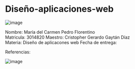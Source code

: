 # Diseño-aplicaciones-web
![image](https://github.com/Maricarmen25/Dise-o-aplicaciones-web/assets/157861060/d7574421-3e16-40cd-bf50-bedac0aa9295)

Nombre:
María del Carmen Pedro Florentino	
Matricula:
3014820
Maestro:
Cristopher Gerardo Gaytán Díaz	
Materia:
Diseño de aplicacones web
Fecha de entrega:

Referencias:

![image](https://github.com/Maricarmen25/Dise-o-aplicaciones-web/assets/157861060/b272e858-e8e3-45ea-a82a-1aeb7765fb5b)

